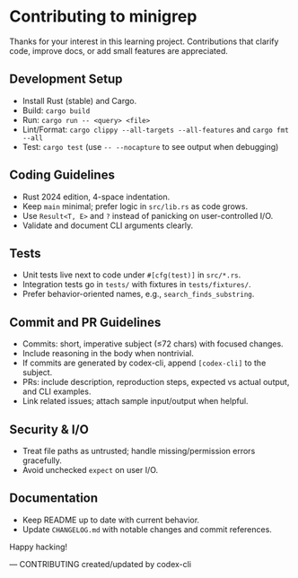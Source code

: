 # Contributing to minigrep

Thanks for your interest in this learning project. Contributions that clarify code, improve docs, or add small features are appreciated.

## Development Setup
- Install Rust (stable) and Cargo.
- Build: `cargo build`
- Run: `cargo run -- <query> <file>`
- Lint/Format: `cargo clippy --all-targets --all-features` and `cargo fmt --all`
- Test: `cargo test` (use `-- --nocapture` to see output when debugging)

## Coding Guidelines
- Rust 2024 edition, 4-space indentation.
- Keep `main` minimal; prefer logic in `src/lib.rs` as code grows.
- Use `Result<T, E>` and `?` instead of panicking on user-controlled I/O.
- Validate and document CLI arguments clearly.

## Tests
- Unit tests live next to code under `#[cfg(test)]` in `src/*.rs`.
- Integration tests go in `tests/` with fixtures in `tests/fixtures/`.
- Prefer behavior-oriented names, e.g., `search_finds_substring`.

## Commit and PR Guidelines
- Commits: short, imperative subject (≤72 chars) with focused changes.
- Include reasoning in the body when nontrivial.
- If commits are generated by codex-cli, append `[codex-cli]` to the subject.
- PRs: include description, reproduction steps, expected vs actual output, and CLI examples.
- Link related issues; attach sample input/output when helpful.

## Security & I/O
- Treat file paths as untrusted; handle missing/permission errors gracefully.
- Avoid unchecked `expect` on user I/O.

## Documentation
- Keep README up to date with current behavior.
- Update `CHANGELOG.md` with notable changes and commit references.

Happy hacking!

— CONTRIBUTING created/updated by codex-cli
